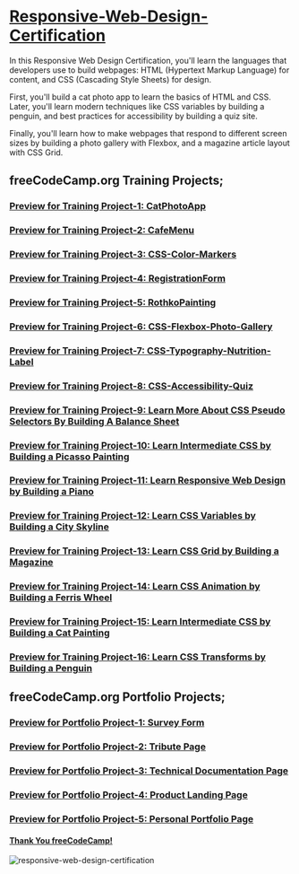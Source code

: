 # [Responsive-Web-Design-Certification](https://www.freecodecamp.org/learn/2022/responsive-web-design/)

In this Responsive Web Design Certification, you'll learn the languages that developers use to build webpages: HTML (Hypertext Markup Language) for content, and CSS (Cascading Style Sheets) for design.

First, you'll build a cat photo app to learn the basics of HTML and CSS. Later, you'll learn modern techniques like CSS variables by building a penguin, and best practices for accessibility by building a quiz site.

Finally, you'll learn how to make webpages that respond to different screen sizes by building a photo gallery with Flexbox, and a magazine article layout with CSS Grid.

## freeCodeCamp.org Training Projects;
### [Preview for Training Project-1: CatPhotoApp](https://htmlpreview.github.io/?https://github.com/selimbiber/Responsive-Web-Design-Course/blob/main/CatPhotoApp.html)
### [Preview for Training Project-2: CafeMenu](https://htmlpreview.github.io/?https://github.com/selimbiber/Responsive-Web-Design-Course/blob/main/CafeMenu/CafeMenu.html)
### [Preview for Training Project-3: CSS-Color-Markers](https://htmlpreview.github.io/?https://github.com/selimbiber/Responsive-Web-Design-Course/blob/main/CSSColorMarkers/index.html)
### [Preview for Training Project-4: RegistrationForm](https://htmlpreview.github.io/?https://github.com/selimbiber/Responsive-Web-Design-Certification/blob/main/RegistrationForm/index.html)
### [Preview for Training Project-5: RothkoPainting](https://htmlpreview.github.io/?https://github.com/selimbiber/Responsive-Web-Design-Certification/blob/main/RothkoPainting/index.html)
### [Preview for Training Project-6: CSS-Flexbox-Photo-Gallery](https://htmlpreview.github.io/?https://github.com/selimbiber/Responsive-Web-Design-Certification/blob/main/CSS-Flexbox-Photo-Gallery/index.html)
### [Preview for Training Project-7: CSS-Typography-Nutrition-Label](https://htmlpreview.github.io/?https://github.com/selimbiber/Responsive-Web-Design-Certification/blob/main/CSS-Typography-Nutrition-Label/index.html)
### [Preview for Training Project-8: CSS-Accessibility-Quiz](https://htmlpreview.github.io/?https://github.com/selimbiber/Responsive-Web-Design-Certification/blob/main/CSS-Accessibility-Quiz/index.html)
### [Preview for Training Project-9: Learn More About CSS Pseudo Selectors By Building A Balance Sheet](https://htmlpreview.github.io/?https://github.com/selimbiber/Responsive-Web-Design-Certification/blob/main/BalanceSheet/index.html)
### [Preview for Training Project-10: Learn Intermediate CSS by Building a Picasso Painting](https://htmlpreview.github.io/?https://github.com/selimbiber/Responsive-Web-Design-Certification/blob/main/PicassoPainting/index.html)
### [Preview for Training Project-11: Learn Responsive Web Design by Building a Piano](https://htmlpreview.github.io/?https://github.com/selimbiber/Responsive-Web-Design-Certification/blob/main/Piano/index.html)
### [Preview for Training Project-12: Learn CSS Variables by Building a City Skyline](https://htmlpreview.github.io/?https://github.com/selimbiber/Responsive-Web-Design-Certification/blob/main/CSS-Variables-City-Skyline/index.html)
### [Preview for Training Project-13: Learn CSS Grid by Building a Magazine](https://htmlpreview.github.io/?https://github.com/selimbiber/Responsive-Web-Design-Certification/blob/main/CSS-Grid-Magazine/index.html)
### [Preview for Training Project-14: Learn CSS Animation by Building a Ferris Wheel](https://htmlpreview.github.io/?https://github.com/selimbiber/Responsive-Web-Design-Certification/blob/main/CSS-Animation-FerrisWheel/index.html)
### [Preview for Training Project-15: Learn Intermediate CSS by Building a Cat Painting](https://htmlpreview.github.io/?https://github.com/selimbiber/Responsive-Web-Design-Certification/blob/main/CatPainting/index.html)
### [Preview for Training Project-16: Learn CSS Transforms by Building a Penguin](https://htmlpreview.github.io/?https://github.com/selimbiber/Responsive-Web-Design-Certification/blob/main/CSS-Transforms-Penguin/index.html)

## freeCodeCamp.org Portfolio Projects;
### [Preview for Portfolio Project-1: Survey Form](https://htmlpreview.github.io/?https://github.com/selimbiber/Responsive-Web-Design-Certification/blob/main/SurveyForm/index.html)
### [Preview for Portfolio Project-2: Tribute Page](https://htmlpreview.github.io/?https://github.com/selimbiber/Responsive-Web-Design-Certification/blob/main/TributePage/index.html)
### [Preview for Portfolio Project-3: Technical Documentation Page](https://htmlpreview.github.io/?https://github.com/selimbiber/Responsive-Web-Design-Certification/blob/main/TechnicalDocumentationPage/index.html)
### [Preview for Portfolio Project-4: Product Landing Page](https://htmlpreview.github.io/?https://github.com/selimbiber/Responsive-Web-Design-Certification/blob/main/ProductLandingPage/index.html)
### [Preview for Portfolio Project-5: Personal Portfolio Page](https://htmlpreview.github.io/?https://github.com/selimbiber/Responsive-Web-Design-Certification/blob/main/PersonalPortfolioWebpage/index.html)

#### [Thank You freeCodeCamp!](https://www.freecodecamp.org/certification/selimbiber/responsive-web-design)

![responsive-web-design-certification](https://github.com/selimbiber/Responsive-Web-Design-Certification/assets/117529414/a6d20daa-56ad-436d-a314-91f90c80d6c3)
